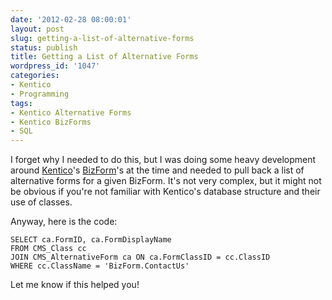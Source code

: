```yaml
---
date: '2012-02-28 08:00:01'
layout: post
slug: getting-a-list-of-alternative-forms
status: publish
title: Getting a List of Alternative Forms
wordpress_id: '1047'
categories:
- Kentico
- Programming
tags:
- Kentico Alternative Forms
- Kentico BizForms
- SQL
---
```


I forget why I needed to do this, but I was doing some heavy development around [Kentico](http://www.kentico.com/)'s [BizForm](http://www.johnnycode.com/blog/tag/kentico-bizforms/)'s at the time and needed to pull back a list of alternative forms for a given BizForm. It's not very complex, but it might not be obvious if you're not familiar with Kentico's database structure and their use of classes.

Anyway, here is the code:

    SELECT ca.FormID, ca.FormDisplayName
    FROM CMS_Class cc
    JOIN CMS_AlternativeForm ca ON ca.FormClassID = cc.ClassID
    WHERE cc.ClassName = 'BizForm.ContactUs'

Let me know if this helped you!
